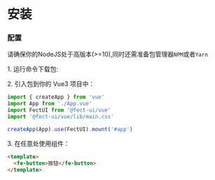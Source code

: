 # 安装

### 配置

请确保你的<fe-link href="https://nodejs.org/en/">NodeJS</fe-link>处于高版本(>=10),同时还需准备包管理器`NPM`或者`Yarn`

<fe-spacer />
<fe-dot type="success" />1. 运行命令下载包:
<fe-spacer y={0.5} />

<fe-tabs hideDivider>

  <fe-tab title="Yarn">
    <fe-snippet text="yarn add @fect-ui/vue" width="300px" />
  </fe-tab>

  <fe-tab title="Npm">
    <fe-snippet text="npm install @fect-ui/vue" width="300px" />
  </fe-tab>
</fe-tabs>

<fe-spacer />

<fe-dot type="success" />2. 引入包到你的 Vue3 项目中：

```javascript
import { createApp } from 'vue'
import App from './App.vue'
import FectUI from '@fect-ui/vue'
import '@fect-ui/vue/lib/main.css'

createApp(App).use(FectUI).mount('#app')
```

<fe-spacer y=".6" />
<fe-dot type="success" />3. 在任意处使用组件：

```html
<template>
  <fe-button>按钮</fe-button>
</template>
```

<fe-spacer y=".6" />
